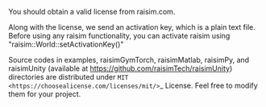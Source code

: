 You should obtain a valid license from raisim.com.

Along with the license, we send an activation key, which is a plain text file.
Before using any raisim functionality, you can activate raisim using "raisim::World::setActivationKey()"

Source codes in examples, raisimGymTorch, raisimMatlab, raisimPy, and raisimUnity (available at https://github.com/raisimTech/raisimUnity) directories are distributed under `MIT <https://choosealicense.com/licenses/mit/>`_ License.
Feel free to modify them for your project.